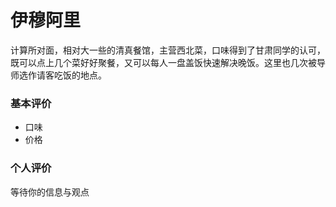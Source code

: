 
# 伊穆阿里

计算所对面，相对大一些的清真餐馆，主营西北菜，口味得到了甘肃同学的认可，既可以点上几个菜好好聚餐，又可以每人一盘盖饭快速解决晚饭。这里也几次被导师选作请客吃饭的地点。

### 基本评价
- 口味
- 价格

### 个人评价
等待你的信息与观点
